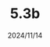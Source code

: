 ---
layout: gold_efficiency

title: 5.3b
date: 2024/11/14
description: Wild Rift Gold Efficiency of 5.3b (no updates for items)
image: /assets/favicon512x512.png

permalink: /5.3b/

data:
    refer_url: https://wildrift.leagueoflegends.com/en-us/news/game-updates/wild-rift-patch-notes-5-3b/
    refer_text: 5.3b
    items: items_5_3b
    stats: stats_5_3b

patch_note:
    statuses:
        buffed: ""
        adjusted: ""
        nerfed: ""
        new: ""
    excludes: ""
    compare:
        statuses: "buffed,adjusted,nerfed,new"
        items: items_5_3a
        stats: stats_5_3a
        item_prefix: 5.3a
---